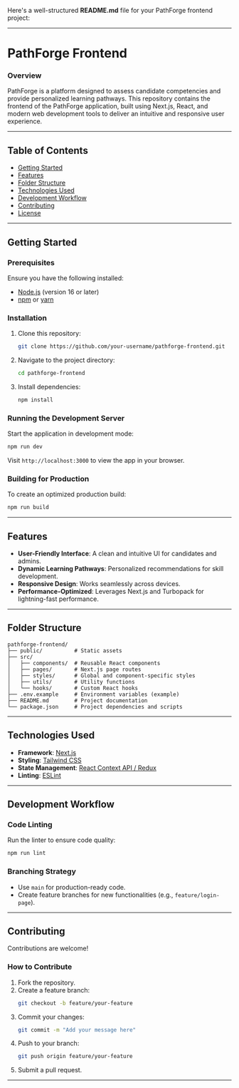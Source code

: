 Here's a well-structured **README.md** file for your PathForge frontend project:  

---

# **PathForge Frontend**  

### **Overview**  
PathForge is a platform designed to assess candidate competencies and provide personalized learning pathways. This repository contains the frontend of the PathForge application, built using Next.js, React, and modern web development tools to deliver an intuitive and responsive user experience.  

---

## **Table of Contents**  
- [Getting Started](#getting-started)  
- [Features](#features)  
- [Folder Structure](#folder-structure)  
- [Technologies Used](#technologies-used)  
- [Development Workflow](#development-workflow)  
- [Contributing](#contributing)  
- [License](#license)  

---

## **Getting Started**  

### **Prerequisites**  
Ensure you have the following installed:  
- [Node.js](https://nodejs.org/) (version 16 or later)  
- [npm](https://www.npmjs.com/) or [yarn](https://yarnpkg.com/)  

### **Installation**  
1. Clone this repository:  
   ```bash  
   git clone https://github.com/your-username/pathforge-frontend.git  
   ```  

2. Navigate to the project directory:  
   ```bash  
   cd pathforge-frontend  
   ```  

3. Install dependencies:  
   ```bash  
   npm install  
   ```  

### **Running the Development Server**  
Start the application in development mode:  
```bash  
npm run dev  
```  
Visit `http://localhost:3000` to view the app in your browser.  

### **Building for Production**  
To create an optimized production build:  
```bash  
npm run build  
```  

---

## **Features**  
- **User-Friendly Interface**: A clean and intuitive UI for candidates and admins.  
- **Dynamic Learning Pathways**: Personalized recommendations for skill development.  
- **Responsive Design**: Works seamlessly across devices.  
- **Performance-Optimized**: Leverages Next.js and Turbopack for lightning-fast performance.  

---

## **Folder Structure**  
```plaintext  
pathforge-frontend/  
├── public/          # Static assets  
├── src/  
│   ├── components/  # Reusable React components  
│   ├── pages/       # Next.js page routes  
│   ├── styles/      # Global and component-specific styles  
│   ├── utils/       # Utility functions  
│   └── hooks/       # Custom React hooks  
├── .env.example     # Environment variables (example)  
├── README.md        # Project documentation  
└── package.json     # Project dependencies and scripts  
```  

---

## **Technologies Used**  
- **Framework**: [Next.js](https://nextjs.org/)  
- **Styling**: [Tailwind CSS](https://tailwindcss.com/)  
- **State Management**: [React Context API / Redux](https://react-redux.js.org/)  
- **Linting**: [ESLint](https://eslint.org/)  

---

## **Development Workflow**  

### **Code Linting**  
Run the linter to ensure code quality:  
```bash  
npm run lint  
```  

### **Branching Strategy**  
- Use `main` for production-ready code.  
- Create feature branches for new functionalities (e.g., `feature/login-page`).  

---

## **Contributing**  
Contributions are welcome!  

### **How to Contribute**  
1. Fork the repository.  
2. Create a feature branch:  
   ```bash  
   git checkout -b feature/your-feature  
   ```  
3. Commit your changes:  
   ```bash  
   git commit -m "Add your message here"  
   ```  
4. Push to your branch:  
   ```bash  
   git push origin feature/your-feature  
   ```  
5. Submit a pull request.  

---
